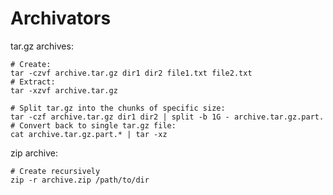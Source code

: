 # Archivators

tar.gz archives:

```
# Create:
tar -czvf archive.tar.gz dir1 dir2 file1.txt file2.txt
# Extract:
tar -xzvf archive.tar.gz

# Split tar.gz into the chunks of specific size:
tar -czf archive.tar.gz dir1 dir2 | split -b 1G - archive.tar.gz.part.
# Convert back to single tar.gz file:
cat archive.tar.gz.part.* | tar -xz
```

zip archive:
```
# Create recursively
zip -r archive.zip /path/to/dir
```
